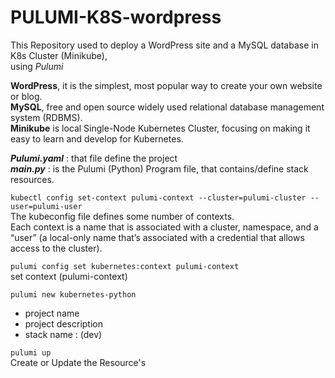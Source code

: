# PULUMI-K8S-wordpress
This Repository used to deploy a WordPress site and a MySQL database in K8s Cluster (Minikube),\
using *Pulumi*

**WordPress**, it is the simplest, most popular way to create your own website or blog.\
**MySQL**, free and open source widely used relational database management system (RDBMS).\
**Minikube** is local Single-Node Kubernetes Cluster, focusing on making it easy to learn and develop for Kubernetes.

***Pulumi.yaml*** : that file define the project\
***__main.py__*** : is the Pulumi (Python) Program file, that contains/define stack resources.


`kubectl config set-context pulumi-context --cluster=pulumi-cluster --user=pulumi-user`\
The kubeconfig file defines some number of contexts.\
Each context is a name that is associated with a cluster, namespace, and a “user” (a local-only name that’s associated with a credential that allows access to the cluster).

`pulumi config set kubernetes:context pulumi-context`\
set context (pulumi-context)

`pulumi new kubernetes-python`
   - project name
   - project description
   - stack name : (dev)

`pulumi up`\
Create or Update the Resource's
